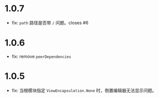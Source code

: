 # 1.0.7

+ fix: `path` 路径是否带 `/` 问题。closes #6

# 1.0.6

+ fix: remove `peerDependencies`

# 1.0.5

+ fix: 当根模块指定 `ViewEncapsulation.None` 时，倒置编辑器无法显示问题。
